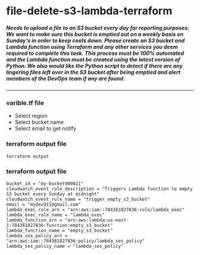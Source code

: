 # file-delete-s3-lambda-terraform

##### Needs to upload a file to an S3 bucket every day for reporting purposes.  We want to make sure this bucket is emptied out on a weekly basis on Sunday's in order to keep costs down.  Please create an S3 bucket and Lambda function using Terraform and any other services you deem required to complete this task.   This process must be 100% automated and the Lambda function must be created using the latest version of Python.  We also would like the Python script to detect if there are any lingering files left over in the S3 bucket after being emptied and alert members of the DevOps team if any are found.

-------------------------------------------
### varible.tf file  
- Select region 
- Select bucket name
- Select email to get notify
### terraform output file
```
terraform output
```
### terraform output file
```
bucket_id = "my-bucket900021"
cloudwatch_event_rule_description = "Triggers Lambda function to empty S3 bucket every Sunday at midnight"
cloudwatch_event_rule_name = "trigger_empty_s3_bucket"
email = "mydev911@gmail.com"
lambda_exec_role_arn = "arn:aws:iam::784381827836:role/lambda_exec"
lambda_exec_role_name = "lambda_exec"
lambda_function_arn = "arn:aws:lambda:us-east-1:784381827836:function:empty_s3_bucket"
lambda_function_name = "empty_s3_bucket"
lambda_ses_policy_arn = "arn:aws:iam::784381827836:policy/lambda_ses_policy"
lambda_ses_policy_name = "lambda_ses_policy"
```

